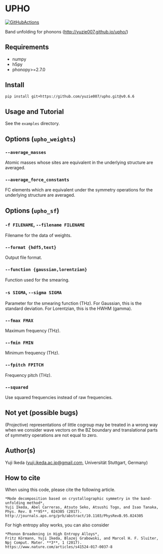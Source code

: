 # UPHO

[![GitHubActions](https://github.com/yuzie007/upho/actions/workflows/tests.yml/badge.svg)](https://github.com/yuzie007/upho/actions?query=workflow%3ATests)

Band unfolding for phonons (http://yuzie007.github.io/upho/)

## Requirements

- numpy
- h5py
- phonopy>=2.7.0

## Install

```bash
pip install git+https://github.com/yuzie007/upho.git@v0.6.6
```

## Usage and Tutorial

See the `examples` directory.

## Options (`upho_weights`)

### `--average_masses`

Atomic masses whose sites are equivalent in the underlying structure
are averaged.

### `--average_force_constants`

FC elements which are equivalent under the symmetry operations
for the underlying structure are averaged.

## Options (`upho_sf`)

### `-f FILENAME`, `--filename FILENAME`

Filename for the data of weights.

### `--format {hdf5,text}`

Output file format.

### `--function {gaussian,lorentzian}`

Function used for the smearing.

### `-s SIGMA`, `--sigma SIGMA`

Parameter for the smearing function (THz).
For Gaussian, this is the standard deviation.
For Lorentzian, this is the HWHM (gamma).

### `--fmax FMAX`

Maximum frequency (THz).

### `--fmin FMIN`

Minimum frequency (THz).

### `--fpitch FPITCH`

Frequency pitch (THz).

### `--squared`

Use squared frequencies instead of raw frequencies.

## Not yet (possible bugs)

(Projective) representations of little cogroup may be treated in a wrong way
when we consider wave vectors on the BZ boundary and translational parts of
symmetry operations are not equal to zero.

## Author(s)

Yuji Ikeda (yuji.ikeda.ac.jp@gmail.com, Universität Stuttgart, Germany)

## How to cite

When using this code, please cite the following article.

    *Mode decomposition based on crystallographic symmetry in the band-unfolding method*,
    Yuji Ikeda, Abel Carreras, Atsuto Seko, Atsushi Togo, and Isao Tanaka,
    Phys. Rev. B **95**, 024305 (2017).
    http://journals.aps.org/prb/abstract/10.1103/PhysRevB.95.024305

For high entropy alloy works, you can also consider

    *Phonon Broadening in High Entropy Alloys*,
    Fritz Körmann, Yuji Ikeda, Blazej Grabowski, and Marcel H. F. Sluiter,
    Npj Comput. Mater. **3**, 1 (2017).
    https://www.nature.com/articles/s41524-017-0037-8
